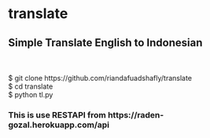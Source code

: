 # translate
<h2> Simple Translate English to Indonesian </h2>
<br>
<br>
$ git clone https://github.com/riandafuadshafly/translate <br>
$ cd translate <br>
$ python tl.py <br>

<h3> This is use RESTAPI from https://raden-gozal.herokuapp.com/api </h3>
